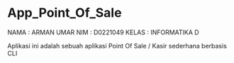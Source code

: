 # App_Point_Of_Sale

NAMA  : ARMAN UMAR
NIM   : D0221049
KELAS : INFORMATIKA D

Aplikasi ini adalah sebuah aplikasi Point Of Sale / Kasir sederhana berbasis CLI
